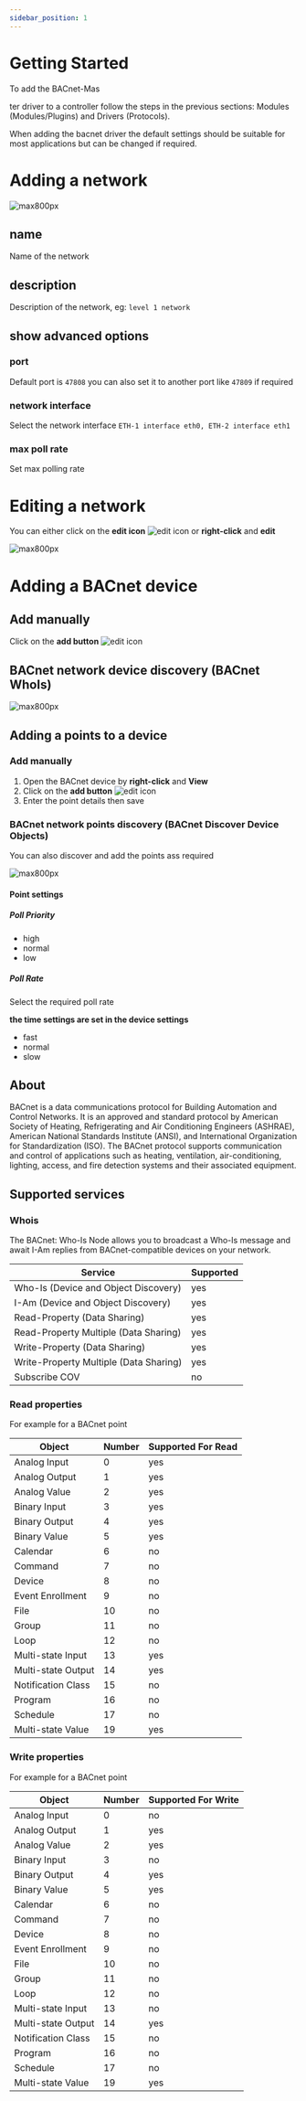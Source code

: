 ```yaml
---
sidebar_position: 1
---
```


# Getting Started

To add the BACnet-Mas

ter driver to a controller follow the steps in the previous sections: Modules (Modules/Plugins) and
Drivers (Protocols).

When adding the bacnet driver the default settings should be suitable for most applications but can be changed if
required.

# Adding a network
![max800px](img/bacnet-add-network-whois.gif)

## name
Name of the network

## description
Description of the network, eg: `level 1 network`

## show advanced options

### port
Default port is `47808` you can also set it to another port like `47809` if required

### network interface 
Select the network interface
`ETH-1 interface eth0, ETH-2 interface eth1`

### max poll rate
Set max polling rate

# Editing a network
You can either click on the **edit icon** ![edit icon](../../../../img/edit-icon.png) or **right-click** and **edit**

![max800px](img/bacnet-master-settings.png)

# Adding a BACnet device

## Add manually

Click on the **add button** ![edit icon](../../../img/apps/add-button.png) 

## BACnet network device discovery (BACnet WhoIs)

![max800px](img/whois.gif)


## Adding a points to a device

### Add manually

1. Open the BACnet device by **right-click** and **View**
2. Click on the **add button** ![edit icon](../../../img/apps/add-button.png)
3. Enter the point details then save

### BACnet network points discovery (BACnet Discover Device Objects)

You can also discover and add the points ass required

![max800px](img/discover-points.gif)

#### Point settings

##### Poll  Priority

- high
- normal
- low

##### Poll Rate
Select the required poll rate

**the time settings are set in the device settings**

- fast
- normal
- slow


## About

BACnet is a data communications protocol for Building Automation and Control Networks. It is an approved and
standard protocol by American Society of Heating, Refrigerating and Air Conditioning Engineers (ASHRAE),
American National Standards Institute (ANSI), and International Organization for Standardization (ISO). The
BACnet protocol supports communication and control of applications such as heating, ventilation, air-conditioning,
lighting, access, and fire detection systems and their associated equipment.

## Supported services

### Whois

The BACnet: Who-Is Node allows you to broadcast a Who-Is message and await I-Am replies from BACnet-compatible devices
on your network.

| Service                                | Supported |
|----------------------------------------|-----------|
| Who-Is (Device and Object Discovery)   | yes       |
| I-Am (Device and Object Discovery)     | yes       |
| Read-Property (Data Sharing)           | yes       |
| Read-Property Multiple (Data Sharing)  | yes       |
| Write-Property (Data Sharing)          | yes       |
| Write-Property Multiple (Data Sharing) | yes       |
| Subscribe COV                          | no        |

### Read properties

For example for a BACnet point

| Object             | Number | Supported For Read |
|--------------------|--------|--------------------|
| Analog Input       | 0      | yes                |
| Analog Output      | 1      | yes                |
| Analog Value       | 2      | yes                |
| Binary Input       | 3      | yes                |
| Binary Output      | 4      | yes                |
| Binary Value       | 5      | yes                |
| Calendar           | 6      | no                 |
| Command            | 7      | no                 |
| Device             | 8      | no                 |
| Event Enrollment   | 9      | no                 |
| File               | 10     | no                 |
| Group              | 11     | no                 |
| Loop               | 12     | no                 |
| Multi-state Input  | 13     | yes                |
| Multi-state Output | 14     | yes                |
| Notification Class | 15     | no                 |
| Program            | 16     | no                 |
| Schedule           | 17     | no                 |
| Multi-state Value  | 19     | yes                |

### Write properties

For example for a BACnet point

| Object             | Number | Supported For Write |
|--------------------|--------|---------------------|
| Analog Input       | 0      | no                  |
| Analog Output      | 1      | yes                 |
| Analog Value       | 2      | yes                 |
| Binary Input       | 3      | no                  |
| Binary Output      | 4      | yes                 |
| Binary Value       | 5      | yes                 |
| Calendar           | 6      | no                  |
| Command            | 7      | no                  |
| Device             | 8      | no                  |
| Event Enrollment   | 9      | no                  |
| File               | 10     | no                  |
| Group              | 11     | no                  |
| Loop               | 12     | no                  |
| Multi-state Input  | 13     | no                  |
| Multi-state Output | 14     | yes                 |
| Notification Class | 15     | no                  |
| Program            | 16     | no                  |
| Schedule           | 17     | no                  |
| Multi-state Value  | 19     | yes                 |